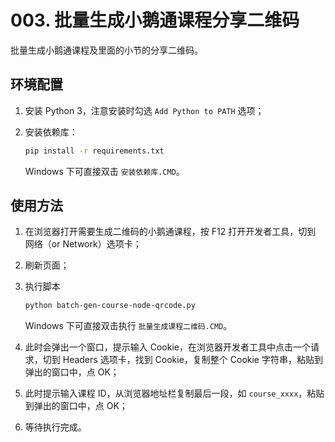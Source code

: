 # 003. 批量生成小鹅通课程分享二维码

批量生成小鹅通课程及里面的小节的分享二维码。

## 环境配置

1. 安装 Python 3，注意安装时勾选 `Add Python to PATH` 选项；

2. 安装依赖库：

    ```sh
    pip install -r requirements.txt
    ```

    Windows 下可直接双击 `安装依赖库.CMD`。

## 使用方法

1. 在浏览器打开需要生成二维码的小鹅通课程，按 F12 打开开发者工具，切到 网络（or Network）选项卡；

2. 刷新页面；

3. 执行脚本

    ```sh
    python batch-gen-course-node-qrcode.py
    ```

    Windows 下可直接双击执行 `批量生成课程二维码.CMD`。

4. 此时会弹出一个窗口，提示输入 Cookie，在浏览器开发者工具中点击一个请求，切到 Headers 选项卡，找到 Cookie，复制整个 Cookie 字符串，粘贴到弹出的窗口中，点 OK；

5. 此时提示输入课程 ID，从浏览器地址栏复制最后一段，如 `course_xxxx`，粘贴到弹出的窗口中，点 OK；

6. 等待执行完成。